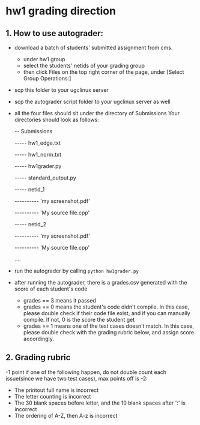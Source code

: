 # hw1 grading direction

## 1. How to use autograder:
- download a batch of students' submitted assignment from cms.
     - under hw1 group 
     - select the students' netids of your grading group
     - then click Files on the top right corner of the page, under [Select Group Operations:]
- scp this folder to your ugclinux server
- scp the autograder script folder to your ugclinux server as well
- all the four files should sit under the directory of Submissions 
     Your directories should look as follows:
     
     -- Submissions

     ----- hw1_edge.txt

     ----- hw1_norm.txt

     ----- hw1grader.py

     ----- standard_output.py

     ----- netid_1

     ---------- 'my screenshot.pdf'

     ---------- 'My source file.cpp'

     ----- netid_2

     ---------- 'my screenshot.pdf'

     ---------- 'My source file.cpp'

     ....

- run the autograder by calling `python hw1grader.py`
- after running the autograder, there is a grades.csv generated with the score of each student's code
     - grades == 3 means it passed
     - grades == 0 means the student's code didn't compile. In this case, please double check if their code file exist, and if you can manually compile. If not, 0 is the score the student get
     - grades == 1 means one of the test cases doesn't match. In this case, please double check with the grading rubric below, and assign score accordingly.


## 2. Grading rubric

-1 point if one of the following happen, do not double count each issue(since we have two test cases), max points off is -2:
  - The printout full name is incorrect
  - The letter counting is incorrect
  - The 30 blank spaces before letter, and the 10 blank spaces after ':' is incorrect
  - The ordering of A-Z, then A-z is incorrect
